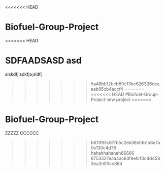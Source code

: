 <<<<<<< HEAD
# Biofuel-Group-Project
<<<<<<< HEAD

SDFAADSASD
asd
=======
alskdfjlsdkfja;sldfj
>>>>>>> 5a48bbf2beb60e13be626326deaaeb95cb4accf4
=======
<<<<<<< HEAD
 #Biofuel-Group-Project
 new project
=======
# Biofuel-Group-Project
ZZZZZ
CCCCCC
>>>>>>> b611f93c67fb5c2eb08efdb1b6e7a0e130e4d78
hahahhahahah66666
>>>>>>> 8753327eaa4ac6df9efcf3c4d4583ea2d00cc86d

